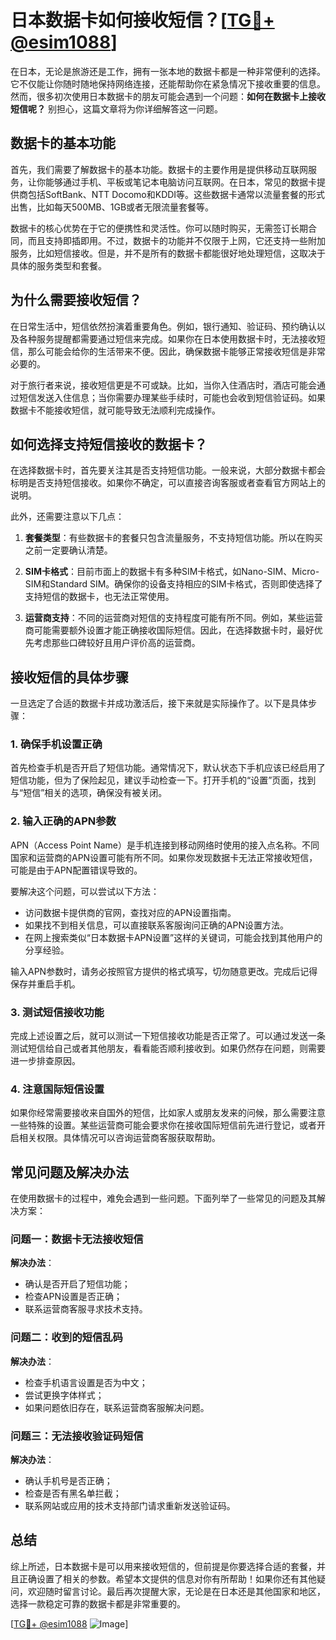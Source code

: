 # 日本数据卡如何接收短信？[[TG💪+ @esim1088](https://t.me/s/esim1088)]

在日本，无论是旅游还是工作，拥有一张本地的数据卡都是一种非常便利的选择。它不仅能让你随时随地保持网络连接，还能帮助你在紧急情况下接收重要的信息。然而，很多初次使用日本数据卡的朋友可能会遇到一个问题：**如何在数据卡上接收短信呢？** 别担心，这篇文章将为你详细解答这一问题。

## 数据卡的基本功能

首先，我们需要了解数据卡的基本功能。数据卡的主要作用是提供移动互联网服务，让你能够通过手机、平板或笔记本电脑访问互联网。在日本，常见的数据卡提供商包括SoftBank、NTT Docomo和KDDI等。这些数据卡通常以流量套餐的形式出售，比如每天500MB、1GB或者无限流量套餐等。

数据卡的核心优势在于它的便携性和灵活性。你可以随时购买，无需签订长期合同，而且支持即插即用。不过，数据卡的功能并不仅限于上网，它还支持一些附加服务，比如短信接收。但是，并不是所有的数据卡都能很好地处理短信，这取决于具体的服务类型和套餐。

## 为什么需要接收短信？

在日常生活中，短信依然扮演着重要角色。例如，银行通知、验证码、预约确认以及各种服务提醒都需要通过短信来完成。如果你在日本使用数据卡时，无法接收短信，那么可能会给你的生活带来不便。因此，确保数据卡能够正常接收短信是非常必要的。

对于旅行者来说，接收短信更是不可或缺。比如，当你入住酒店时，酒店可能会通过短信发送入住信息；当你需要办理某些手续时，可能也会收到短信验证码。如果数据卡不能接收短信，就可能导致无法顺利完成操作。

## 如何选择支持短信接收的数据卡？

在选择数据卡时，首先要关注其是否支持短信功能。一般来说，大部分数据卡都会标明是否支持短信接收。如果你不确定，可以直接咨询客服或者查看官方网站上的说明。

此外，还需要注意以下几点：

1. **套餐类型**：有些数据卡的套餐只包含流量服务，不支持短信功能。所以在购买之前一定要确认清楚。
   
2. **SIM卡格式**：目前市面上的数据卡有多种SIM卡格式，如Nano-SIM、Micro-SIM和Standard SIM。确保你的设备支持相应的SIM卡格式，否则即使选择了支持短信的数据卡，也无法正常使用。

3. **运营商支持**：不同的运营商对短信的支持程度可能有所不同。例如，某些运营商可能需要额外设置才能正确接收国际短信。因此，在选择数据卡时，最好优先考虑那些口碑较好且用户评价高的运营商。

## 接收短信的具体步骤

一旦选定了合适的数据卡并成功激活后，接下来就是实际操作了。以下是具体步骤：

### 1. 确保手机设置正确

首先检查手机是否开启了短信功能。通常情况下，默认状态下手机应该已经启用了短信功能，但为了保险起见，建议手动检查一下。打开手机的“设置”页面，找到与“短信”相关的选项，确保没有被关闭。

### 2. 输入正确的APN参数

APN（Access Point Name）是手机连接到移动网络时使用的接入点名称。不同国家和运营商的APN设置可能有所不同。如果你发现数据卡无法正常接收短信，可能是由于APN配置错误导致的。

要解决这个问题，可以尝试以下方法：
- 访问数据卡提供商的官网，查找对应的APN设置指南。
- 如果找不到相关信息，可以直接联系客服询问正确的APN设置方法。
- 在网上搜索类似“日本数据卡APN设置”这样的关键词，可能会找到其他用户的分享经验。

输入APN参数时，请务必按照官方提供的格式填写，切勿随意更改。完成后记得保存并重启手机。

### 3. 测试短信接收功能

完成上述设置之后，就可以测试一下短信接收功能是否正常了。可以通过发送一条测试短信给自己或者其他朋友，看看能否顺利接收到。如果仍然存在问题，则需要进一步排查原因。

### 4. 注意国际短信设置

如果你经常需要接收来自国外的短信，比如家人或朋友发来的问候，那么需要注意一些特殊的设置。某些运营商可能会要求你在接收国际短信前先进行登记，或者开启相关权限。具体情况可以咨询运营商客服获取帮助。

## 常见问题及解决办法

在使用数据卡的过程中，难免会遇到一些问题。下面列举了一些常见的问题及其解决方案：

### 问题一：数据卡无法接收短信

**解决办法**：
- 确认是否开启了短信功能；
- 检查APN设置是否正确；
- 联系运营商客服寻求技术支持。

### 问题二：收到的短信乱码

**解决办法**：
- 检查手机语言设置是否为中文；
- 尝试更换字体样式；
- 如果问题依旧存在，联系运营商客服解决问题。

### 问题三：无法接收验证码短信

**解决办法**：
- 确认手机号是否正确；
- 检查是否有黑名单拦截；
- 联系网站或应用的技术支持部门请求重新发送验证码。

## 总结

综上所述，日本数据卡是可以用来接收短信的，但前提是你要选择合适的套餐，并且正确设置了相关的参数。希望本文提供的信息对你有所帮助！如果你还有其他疑问，欢迎随时留言讨论。最后再次提醒大家，无论是在日本还是其他国家和地区，选择一款稳定可靠的数据卡都是非常重要的。

[[TG💪+ @esim1088](https://t.me/s/esim1088) ![Image](https://i.postimg.cc/4NQfJmqS/Snipaste-2025-05-13-00-14-12.png)]